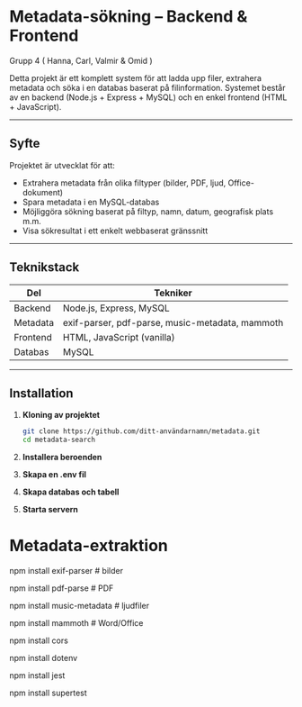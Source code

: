 # Metadata-sökning – Backend & Frontend 

Grupp 4 ( Hanna, Carl, Valmir & Omid )

Detta projekt är ett komplett system för att ladda upp filer, extrahera metadata och söka i en databas baserat på filinformation. Systemet består av en backend (Node.js + Express + MySQL) och en enkel frontend (HTML + JavaScript).

---

## Syfte

Projektet är utvecklat för att:
- Extrahera metadata från olika filtyper (bilder, PDF, ljud, Office-dokument)
- Spara metadata i en MySQL-databas
- Möjliggöra sökning baserat på filtyp, namn, datum, geografisk plats m.m.
- Visa sökresultat i ett enkelt webbaserat gränssnitt

---

## Teknikstack

| Del        | Tekniker                     |
|------------|------------------------------|
| Backend    | Node.js, Express, MySQL      |
| Metadata   | exif-parser, pdf-parse, music-metadata, mammoth |
| Frontend   | HTML, JavaScript (vanilla)   |
| Databas    | MySQL                        |

---

## Installation

1. **Kloning av projektet**
   ```bash
   git clone https://github.com/ditt-användarnamn/metadata.git
   cd metadata-search

2. **Installera beroenden**

3. **Skapa en .env fil**

4. **Skapa databas och tabell**

5. **Starta servern**

# Metadata-extraktion
npm install exif-parser       # bilder

npm install pdf-parse         # PDF

npm install music-metadata    # ljudfiler

npm install mammoth           # Word/Office

npm install cors

npm install dotenv

npm install jest

npm install supertest
